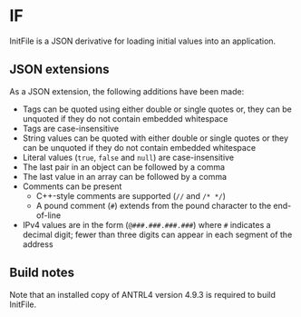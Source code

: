 # IF
InitFile is a JSON derivative for loading initial values into an application.

## JSON extensions

As a JSON extension, the following additions have been made:

* Tags can be quoted using either double or single quotes or, they can be unquoted if they do not contain embedded whitespace
* Tags are case-insensitive
* String values can be quoted with either double or single quotes or they can be unquoted if they do not contain embedded whitespace
* Literal values (`true`, `false` and `null`) are case-insensitive
* The last pair in an object can be followed by a comma
* The last value in an array can be followed by a comma
* Comments can be present
  * C++-style comments are supported (`//` and `/* */`)
  * A pound comment (`#`) extends from the pound character to the end-of-line
* IPv4 values are in the form (`@###.###.###.###`) where `#` indicates a decimal digit; fewer than three digits can appear in each segment of the address

## Build notes

Note that an installed copy of ANTRL4 version 4.9.3 is required to build InitFile.
